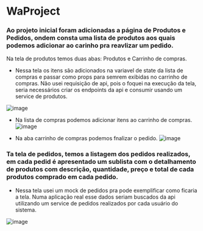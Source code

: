 # WaProject
### Ao projeto inicial foram adicionadas a página de Produtos e Pedidos, ondem consta uma lista de produtos aos quais podemos adicionar ao carinho pra reavlizar um pedido.
Na tela de produtos temos duas abas: Produtos e Carrinho de compras.
* Nessa tela os itens são adicionados na variavel de state da lista de compras e passar como props para semrem exibidas no carrinho de compras. Não usei requisição de api, pois o foquei na execução da tela, seria necessários criar os endpoints da api e consumir usando um service de produtos.

![image](https://user-images.githubusercontent.com/20269170/122593667-62d9fb00-d03c-11eb-8231-fea526995915.png)

* Na lista de compras podemos adicionar itens ao carrinho de compras.
![image](https://user-images.githubusercontent.com/20269170/122643259-362dee00-d0e5-11eb-9289-f161c7db92ef.png)

* Na aba carrinho de compras podemos fnalizar o pedido.
![image](https://user-images.githubusercontent.com/20269170/122643287-607fab80-d0e5-11eb-85f0-63bcdb955234.png)


### Ta tela de pedidos, temos a listagem dos pedidos realizados, em cada pedid é apresentado um sublista com o detalhamento de produtos com descrição, quantidade, preço e total de cada produtos comprado em cada pedido.
* Nessa tela usei um mock de pedidos pra pode exemplificar como ficaria a tela. Numa aplicação real esse dados seriam buscados da api utilizando um service de pedidos realizados por cada usuário do sistema.

![image](https://user-images.githubusercontent.com/20269170/122594077-ec89c880-d03c-11eb-9da5-ccc5d8f87d14.png)
